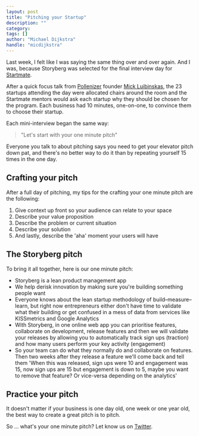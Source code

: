 ```yaml
---
layout: post
title: "Pitching your Startup"
description: ""
category: 
tags: []
author: "Michael Dijkstra"
handle: "micdijkstra"
---
```


Last week, I felt like I was saying the same thing over and over again. And I was, because Storyberg was selected for the final interview day for [Startmate](http://startmate.com.au/).

After a quick focus talk from [Pollenizer](http://pollenizer.com) founder [Mick Luibinskas](http://twitter.com/liubinskas), the 23 startups attending the day were allocated chairs around the room and the Startmate mentors would ask each startup why they should be chosen for the program. Each business had 10 minutes, one-on-one, to convince them to choose their startup.

Each mini-interview began the same way: 

> "Let's start with your one minute pitch"

Everyone you talk to about pitching says you need to get your elevator pitch down pat, and there's no better way to do it than by repeating yourself 15 times in the one day.

## Crafting your pitch

After a full day of pitching, my tips for the crafting your one minute pitch are the following:

1. Give context up front so your audience can relate to your space
2. Describe your value proposition
3. Describe the problem or current situation
4. Describe your solution
5. And lastly, describe the 'aha' moment your users will have

## The Storyberg pitch

To bring it all together, here is our one minute pitch:

- Storyberg is a lean product management app
- We help derisk innovation by making sure you're building something people want
- Everyone knows about the lean startup methodology of build–measure–learn, but right now entrepreneurs either don't have time to validate what their building or get confused in a mess of data from services like KISSmetrics and Google Analytics
- With Storyberg, in one online web app you can prioritise features, collaborate on development, release features and then we will validate your releases by allowing you to automatically track sign ups (traction) and how many users perform your key activity (engagement)
- So your team can do what they normally do and collaborate on features. Then two weeks after they release a feature we'll come back and tell them 'When this was released, sign ups were 10 and engagement was 15, now sign ups are 15 but engagement is down to 5, maybe you want to remove that feature? Or vice-versa depending on the analytics'

## Practice your pitch

It doesn't matter if your business is one day old, one week or one year old, the best way to create a great pitch is to pitch. 

So … what's your one minute pitch? Let know us on [Twitter](http://twitter.com/storyberg).
